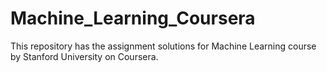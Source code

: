 # Machine_Learning_Coursera
This repository has the assignment solutions for Machine Learning course by Stanford University on Coursera.
